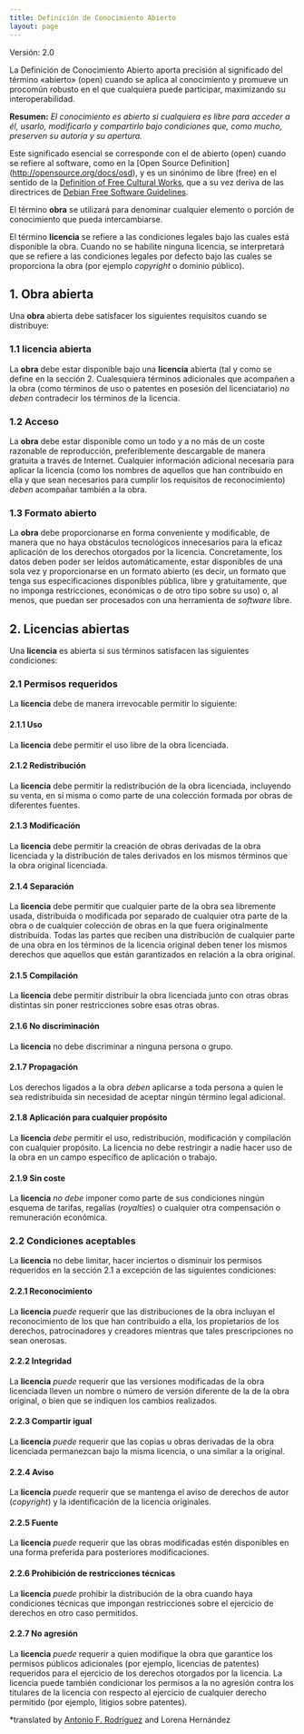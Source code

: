 ```yaml
---
title: Definición de Conocimiento Abierto
layout: page
---
```


Versión: 2.0

La Definición de Conocimiento Abierto aporta precisión al significado del término «abierto» (open) cuando se aplica al conocimiento y promueve un procomún robusto en el que cualquiera puede participar, maximizando su interoperabilidad.

**Resumen:** *El conocimiento es abierto si cualquiera es libre para acceder a él, usarlo, modificarlo y compartirlo bajo condiciones que, como mucho, preserven su autoría y su apertura.*

Este significado esencial se corresponde con el de abierto (open) cuando se refiere al software, como en la [Open Source Definition] (http://opensource.org/docs/osd), y es un sinónimo de libre (free) en el sentido de la [Definition of Free Cultural Works](http://freedomdefined.org/Definition/Es), que a su vez deriva de las directrices de [Debian Free Software Guidelines](http://www.debian.org/social_contract).


El término **obra** se utilizará para denominar cualquier elemento o porción de conocimiento que pueda intercambiarse.

El término **licencia** se refiere a las condiciones legales bajo las cuales está disponible la obra. Cuando no se habilite ninguna licencia, se interpretará que se refiere a las condiciones legales por defecto bajo las cuales se proporciona la obra (por ejemplo *copyright* o dominio público).

## 1. Obra abierta

Una **obra** abierta debe satisfacer los siguientes requisitos cuando se distribuye:

### 1.1 licencia abierta

La **obra** debe estar disponible bajo una **licencia** abierta (tal y como se define en la sección 2. Cualesquiera términos adicionales que acompañen a la obra (como términos de uso o patentes en posesión del licenciatario) *no deben* contradecir los términos de la licencia.


### 1.2 Acceso

La **obra** debe estar disponible como un todo y a no más de un coste razonable de reproducción, preferiblemente descargable de manera gratuita a través de Internet. Cualquier información adicional necesaria para aplicar la licencia (como los nombres de aquellos que han contribuido en ella y que sean necesarios para cumplir los requisitos de reconocimiento) *deben* acompañar también a la obra.

### 1.3 Formato abierto

La **obra** debe proporcionarse en forma conveniente y modificable, de manera que no haya obstáculos tecnológicos innecesarios para la eficaz aplicación de los derechos otorgados por la licencia. Concretamente, los datos deben poder ser leídos automáticamente, estar disponibles de una sola vez y proporcionarse en un formato abierto (es decir, un formato que tenga sus especificaciones disponibles pública, libre y gratuitamente, que no imponga restricciones, económicas o de otro tipo sobre su uso) o, al menos, que puedan ser procesados con una herramienta de *software* libre.


## 2. Licencias abiertas

Una **licencia** es abierta si sus términos satisfacen las siguientes condiciones:

### 2.1 Permisos requeridos

La **licencia** debe de manera irrevocable permitir lo siguiente:

#### 2.1.1 Uso

La **licencia** debe permitir el uso libre de la obra licenciada.

#### 2.1.2 Redistribución

La **licencia** debe permitir la redistribución de la obra licenciada, incluyendo su venta, en sí misma o como parte de una colección formada por obras de diferentes fuentes.

#### 2.1.3 Modificación

La **licencia** debe permitir la creación de obras derivadas de la obra licenciada y la distribución de tales derivados en los mismos términos que la obra original licenciada.

#### 2.1.4 Separación

La **licencia** debe permitir que cualquier parte de la obra sea libremente usada, distribuida o modificada por separado de cualquier otra parte de la obra o de cualquier colección de obras en la que fuera originalmente distribuida. Todas las partes que reciben una distribución de cualquier parte de una obra en los términos de la licencia original deben tener los mismos derechos que aquellos que están garantizados en relación a la obra original.

#### 2.1.5 Compilación

La **licencia** debe permitir distribuir la obra licenciada junto con otras obras distintas sin poner restricciones sobre esas otras obras.

#### 2.1.6 No discriminación

La **licencia** no debe discriminar a ninguna persona o grupo.

#### 2.1.7 Propagación

Los derechos ligados a la obra *deben* aplicarse a toda persona a quien le sea redistribuida sin necesidad de aceptar ningún término legal adicional.

#### 2.1.8 Aplicación para cualquier propósito

La **licencia** *debe* permitir el uso, redistribución, modificación y compilación con cualquier propósito. La licencia no debe restringir a nadie hacer uso de la obra en un campo específico de aplicación o trabajo.

#### 2.1.9 Sin coste

La **licencia** *no debe* imponer como parte de sus condiciones ningún esquema de tarifas, regalías (*royalties*) o cualquier otra compensación o remuneración económica.

### 2.2 Condiciones aceptables

La **licencia** no debe limitar, hacer inciertos o disminuir los permisos requeridos en la sección 2.1 a excepción de las siguientes condiciones:

#### 2.2.1 Reconocimiento

La **licencia** *puede* requerir que las distribuciones de la obra incluyan el reconocimiento de los que han contribuido a ella, los propietarios de los derechos, patrocinadores y creadores mientras que tales prescripciones no sean onerosas.

#### 2.2.2 Integridad

La **licencia** *puede* requerir que las versiones modificadas de la obra licenciada lleven un nombre o número de versión diferente de la de la obra original, o bien que se indiquen los cambios realizados.

#### 2.2.3 Compartir igual

La **licencia** *puede* requerir que las copias u obras derivadas de la obra licenciada permanezcan bajo la misma licencia, o una similar a la original.

#### 2.2.4 Aviso

La **licencia** *puede* requerir que se mantenga el aviso de derechos de autor (*copyright*) y la identificación de la licencia originales.

#### 2.2.5 Fuente

La **licencia** *puede* requerir que las obras modificadas estén disponibles en una forma preferida para posteriores modificaciones.

#### 2.2.6 Prohibición de restricciones técnicas

La **licencia** *puede* prohibir la distribución de la obra cuando haya condiciones técnicas que impongan restricciones sobre el ejercicio de derechos en otro caso permitidos.

#### 2.2.7 No agresión

La **licencia** *puede* requerir a quien modifique la obra que garantice los permisos públicos adicionales (por ejemplo, licencias de patentes) requeridos para el ejercicio de los derechos otorgados por la licencia. La licencia puede también condicionar los permisos a la no agresión contra los titulares de la licencia con respecto al ejercicio de cualquier derecho permitido (por ejemplo, litigios sobre patentes).

*translated by [Antonio F. Rodríguez](mailto:afrodriguez@fomento.es) and Lorena Hernández
